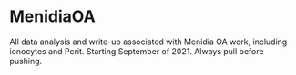# MenidiaOA
All data analysis and write-up associated with Menidia OA work, including ionocytes and Pcrit. 
Starting September of 2021.
Always pull before pushing. 

